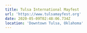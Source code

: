 ```yaml
---
title: Tulsa International Mayfest
url: 'https://www.tulsamayfest.org'
date: 2020-05-09T02:48:06.734Z
location: 'Downtown Tulsa, Oklahoma'
---
```


